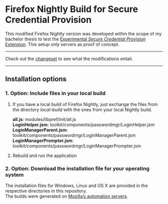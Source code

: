 # Firefox Nightly Build for Secure Credential Provision

This modified Firefox Nightly version was developed within the scope of my bachelor thesis to test the [Experimental _Secure Credential Provision_ Extension](https://github.com/1rneh/secure-credential-provision-extension#readme). This setup only servers as proof of concept.

---

Check out the [changeset](https://hg.mozilla.org/try/rev/bfae150b526c89c0e601feff6e2ab2bbb7ba7c74) to see what the modifications entail.

---

## Installation options

### 1. Option: Include files in your local build

1. If you have a local build of Firefox Nightly, just exchange the files from the directory _local-build_ with the ones from your local Nightly build.

   **all.js**: modules/libpref/init/all.js\
   **LoginHelper.jsm**: toolkit/components/passwordmgr/LoginHelper.jsm\
   **LoginManagerParent.jsm**: toolkit/components/passwordmgr/LoginManagerParent.jsm\
   **LoginManagerPrompter.jsm**: toolkit/components/passwordmgr/LoginManagerPrompter.jsm

2. Rebuild and run the application

### 2. Option: Download the installation file for your operating system

The installation files for Windows, Linux and OS X are provided in the respective directories in this repository.\
The builds were generated on [Mozilla’s automation servers](https://treeherder.mozilla.org/jobs?repo=try&revision=ab7b9ca181abb711760e81f82b6c420cea3141e8).
